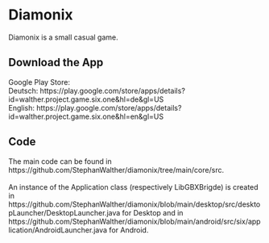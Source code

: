 <h1>Diamonix</h1>

Diamonix is a small casual game.

<h2>Download the App</h2>
Google Play Store:<br />
Deutsch: https://play.google.com/store/apps/details?id=walther.project.game.six.one&hl=de&gl=US<br />
English: https://play.google.com/store/apps/details?id=walther.project.game.six.one&hl=en&gl=US

<h2>Code</h2>
The main code can be found in https://github.com/StephanWalther/diamonix/tree/main/core/src.<br /><br />
An instance of the Application class (respectively LibGBXBrigde) is created in https://github.com/StephanWalther/diamonix/blob/main/desktop/src/desktopLauncher/DesktopLauncher.java for Desktop and in https://github.com/StephanWalther/diamonix/blob/main/android/src/six/application/AndroidLauncher.java for Android.
